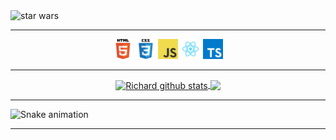 <img src="https://scontent-for1-1.xx.fbcdn.net/v/t39.30808-6/321244598_1087220721953037_4918364511841912597_n.jpg?_nc_cat=107&ccb=1-7&_nc_sid=730e14&_nc_ohc=2N2jy0UrIEIAX8RUAsR&tn=MS6IM6jK1L7spWA2&_nc_ht=scontent-for1-1.xx&oh=00_AfDbgWKZM3vtL4iaqhfC4Ijx5xbloYgIPDg5ePDwgNHOgg&oe=63A7F18F" alt="star wars"/>

----


<div align="center">
<code><img height="32" src="https://raw.githubusercontent.com/github/explore/80688e429a7d4ef2fca1e82350fe8e3517d3494d/topics/html/html.png" alt="HTML5"/></code>
<code><img height="32" src="https://raw.githubusercontent.com/github/explore/80688e429a7d4ef2fca1e82350fe8e3517d3494d/topics/css/css.png" alt="CSS"/></code>
<code><img height="32" src="https://raw.githubusercontent.com/github/explore/80688e429a7d4ef2fca1e82350fe8e3517d3494d/topics/javascript/javascript.png" alt="Javascript"/></code>
<code><img height="32" src="https://raw.githubusercontent.com/github/explore/80688e429a7d4ef2fca1e82350fe8e3517d3494d/topics/react/react.png" alt="React"/></code>
<code><img height="32" src="https://raw.githubusercontent.com/github/explore/80688e429a7d4ef2fca1e82350fe8e3517d3494d/topics/typescript/typescript.png" alt="Typescript"/></code>
  </div>

---


<div align="center">
    <a href="https://github.com/RichardJacomo">
    <img align="center" src="https://github-readme-stats.vercel.app/api?username=RichardJacomo&show_icons=true&theme=radical&line_height=27&count_private=true" alt="Richard github stats"/>
  </a>
  
  <a href="https://github.com/RichardJacomo">
  <img align="center" height="207" src="https://github-readme-stats.vercel.app/api/top-langs/?username=RichardJacomo&theme=radical&hide_langs_below=1" />
</a>
</div>

----

![Snake animation](https://github.com/RichardJacomo/rafaballerini/blob/output/github-contribution-grid-snake.svg)

----




